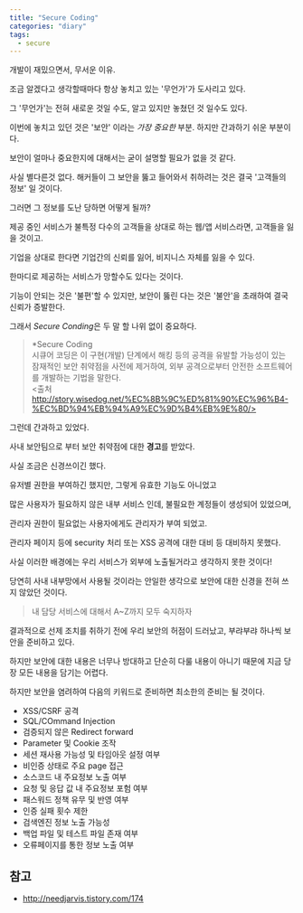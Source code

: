 ```yaml
---
title: "Secure Coding"
categories: "diary"
tags:
  - secure
---
```


개발이 재밌으면서, 무서운 이유.

조금 알겠다고 생각할때마다 항상 놓치고 있는 '무언가'가 도사리고 있다.

그 '무언가'는 전혀 새로운 것일 수도, 알고 있지만 놓쳤던 것 일수도 있다.

이번에 놓치고 있던 것은 '보안' 이라는 *가장 중요한* 부분. 하지만 간과하기 쉬운 부분이다.

보안이 얼마나 중요한지에 대해서는 굳이 설명할 필요가 없을 것 같다.

사실 별다른것 없다. 해커들이 그 보안을 뚫고 들어와서 취하려는 것은 결국 '고객들의 정보' 일 것이다.

그러면 그 정보를 도난 당하면 어떻게 될까?

제공 중인 서비스가 불특정 다수의 고객들을 상대로 하는 웹/앱 서비스라면, 고객들을 잃을 것이고.

기업을 상대로 한다면 기업간의 신뢰를 잃어, 비지니스 자체를 잃을 수 있다.

한마디로 제공하는 서비스가 망할수도 있다는 것이다.

기능이 안되는 것은 '불편'할 수 있지만, 보안이 뚫린 다는 것은 '불안'을 초래하여 결국 신뢰가 증발한다.

그래서 *Secure Conding*은 두 말 할 나위 없이 중요하다.

> *Secure Coding <br/>
시큐어 코딩은 이 구현(개발) 단계에서 해킹 등의 공격을 유발할 가능성이 있는 잠재적인 보안 취약점을 사전에 제거하여, 외부 공격으로부터 안전한 소프트웨어를 개발하는 기법을 말한다.
<br/><출처 http://story.wisedog.net/%EC%8B%9C%ED%81%90%EC%96%B4-%EC%BD%94%EB%94%A9%EC%9D%B4%EB%9E%80/> 

그런데 간과하고 있었다.

사내 보안팀으로 부터 보안 취약점에 대한 **경고**를 받았다.

사실 조금은 신경쓰이긴 했다.

유저별 권한을 부여하긴 했지만, 그렇게 유효한 기능도 아니었고

많은 사용자가 필요하지 않은 내부 서비스 인데, 불필요한 계정들이 생성되어 있었으며,

관리자 권한이 필요없는 사용자에게도 관리자가 부여 되었고.

관리자 페이지 등에 security 처리 또는 XSS 공격에 대한 대비 등 대비하지 못했다.

사실 이러한 배경에는 우리 서비스가 외부에 노출될거라고 생각하지 못한 것이다!

당연히 사내 내부망에서 사용될 것이라는 안일한 생각으로 보안에 대한 신경을 전혀 쓰지 않았던 것이다.

>내 담당 서비스에 대해서 A~Z까지 모두 숙지하자

결과적으로 선제 조치를 취하기 전에 우리 보안의 허점이 드러났고, 부랴부랴 하나씩 보안을 준비하고 있다.

하지만 보안에 대한 내용은 너무나 방대하고 단순히 다룰 내용이 아니기 때문에 지금 당장 모든 내용을 담기는 어렵다.

하지만 보안을 염려하여 다음의 키워드로 준비하면 최소한의 준비는 될 것이다.


- XSS/CSRF 공격
- SQL/COmmand Injection
- 검증되지 않은 Redirect forward
- Parameter 및 Cookie 조작
- 세션 재사용 가능성 및 타임아웃 설정 여부
- 비인증 상태로 주요 page 접근
- 소스코드 내 주요정보 노출 여부
- 요청 및 응답 값 내 주요정보 포험 여부
- 패스워드 정책 유무 및 반영 여부
- 인증 실패 횟수 제한
- 검색엔진 정보 노출 가능성
- 백업 파일 및 테스트 파일 존재 여부
- 오류페이지를 통한 정보 노출 여부


## 참고
- http://needjarvis.tistory.com/174